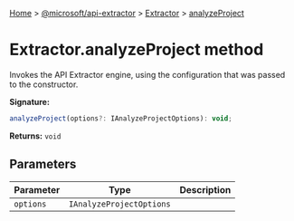 [Home](./index) &gt; [@microsoft/api-extractor](./api-extractor.md) &gt; [Extractor](./api-extractor.extractor.md) &gt; [analyzeProject](./api-extractor.extractor.analyzeproject.md)

# Extractor.analyzeProject method

Invokes the API Extractor engine, using the configuration that was passed to the constructor.

**Signature:**
```javascript
analyzeProject(options?: IAnalyzeProjectOptions): void;
```
**Returns:** `void`

## Parameters

|  Parameter | Type | Description |
|  --- | --- | --- |
|  `options` | `IAnalyzeProjectOptions` |  |


